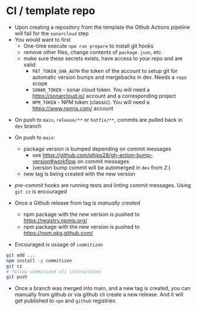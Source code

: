 # CI / template repo
- Upon creating a repository from the template the Gthub Actions pipeline will fail for the `sonarcloud` step
- You would want to first
  - One-time execute `npm run prepare` to install git hooks
  - remove other files, change contents of `package.json`, etc.
  - make sure these secrets exists, have access to your repo and are valid:
    - `PAT_TOKEN_GHA_AUTH` the token of the account to setup git for automatic version bumps and mergebacks in dev. Needs a `repo` scope
    - `SONAR_TOKEN` - sonar cloud token. You will need a https://sonarcloud.io/ account and a corresponding project
    - `NPM_TOKEN` - NPM token (classic). You will need a https://www.npmjs.com/ account

* On push to `main`, `release/**` or `hotfix/**`, commits are pulled back in `dev` branch 
* On push to  `main`:
  * package version is bumped depending on commit messages
    * see https://github.com/phips28/gh-action-bump-version#workflow on commit messages
    * (version bump commit will be automerged in `dev` from _2._)
  * new tag is being created with the new version

* _pre-commit_ hooks are running tests and linting commit messages. Using `git cz` is encouraged
* Once a Github release from tag _is manually created_ 
  * npm package with the new version is pushed to https://registry.npmjs.org/
  * npm package with the new version is pushed to https://npm.pkg.github.com/

* Encouraged is ussage of `commitizen`
```bash
git add ...
npm install -g commitizen
git cz
# follow commitizen cli instructions
git push
```

* Once a branch was merged into main, and a new tag is created, you can manually from github or via github cli create a new release. And it will get published to `npm` and `github` registries